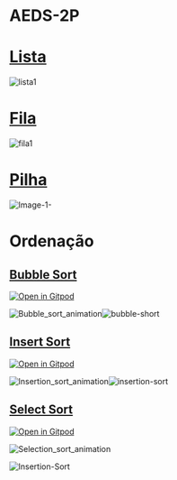 # AEDS-2P
<h1><a href="https://github.com/lucianobajr/AEDS-2P/tree/master/Lista">Lista</a></h1>

![lista1](https://user-images.githubusercontent.com/45442173/68967703-94834400-07bf-11ea-9b14-331f4e549976.jpg)


<h1><a href="https://github.com/lucianobajr/AEDS-2P/tree/master/Fila">Fila</a></h1>


![fila1](https://user-images.githubusercontent.com/45442173/68967732-a533ba00-07bf-11ea-9dd7-7e4bf67d6916.png)

<h1><a href="https://github.com/lucianobajr/AEDS-2P/tree/master/Pilha">Pilha</a></h1>

![Image-1-](https://user-images.githubusercontent.com/45442173/68967762-bd0b3e00-07bf-11ea-8cf2-a3d8af01db68.png)


<h1>Ordenação</h1>

<h2><a href="https://github.com/lucianobajr/AEDS-2P/tree/master/Ordenacao/Bubble%20Sort">Bubble Sort</a></h2> 

[![Open in Gitpod](https://gitpod.io/button/open-in-gitpod.svg)](https://gitpod.io/#https://github.com/lucianobajr/AEDS-2P/tree/master/Ordenacao/Bubble%20Sort)

![Bubble_sort_animation](https://user-images.githubusercontent.com/45442173/68967793-ceece100-07bf-11ea-8e65-609f0a068cca.gif)![bubble-short](https://user-images.githubusercontent.com/45442173/68967792-ceece100-07bf-11ea-81c2-daef10d9da85.png)



<h2><a href="https://github.com/lucianobajr/AEDS-2P/tree/master/Ordenacao/Insert%20Sort">Insert Sort</a></h2>

[![Open in Gitpod](https://gitpod.io/button/open-in-gitpod.svg)](https://gitpod.io/#https://github.com/lucianobajr/AEDS-2P/tree/master/Ordenacao/Insert%20Sort)

![Insertion_sort_animation](https://user-images.githubusercontent.com/45442173/68967870-f348bd80-07bf-11ea-9dd6-c29f28c516f3.gif)![insertion-sort](https://user-images.githubusercontent.com/45442173/68967866-f0e66380-07bf-11ea-82ea-e55892c84553.jpg)


<h2><a href="https://github.com/lucianobajr/AEDS-2P/tree/master/Ordenacao/Select%20%20Sort">Select Sort</a></h2>

[![Open in Gitpod](https://gitpod.io/button/open-in-gitpod.svg)](https://gitpod.io/#https://github.com/lucianobajr/AEDS-2P/tree/master/Ordenacao/Select%20%20Sort)

![Selection_sort_animation](https://user-images.githubusercontent.com/45442173/68967958-2b500080-07c0-11ea-936e-754157c85e2b.gif)

![Insertion-Sort](https://user-images.githubusercontent.com/45442173/68967960-2c812d80-07c0-11ea-9914-5b27cbad5fe6.jpg)

